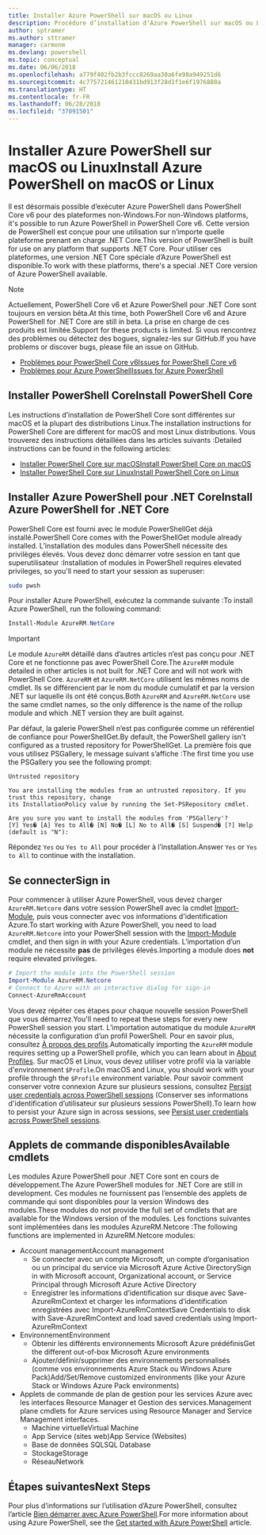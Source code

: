 ```yaml
---
title: Installer Azure PowerShell sur macOS ou Linux
description: Procédure d’installation d’Azure PowerShell sur macOS ou Linux.
author: sptramer
ms.author: sttramer
manager: carmonm
ms.devlang: powershell
ms.topic: conceptual
ms.date: 06/06/2018
ms.openlocfilehash: a779f402fb2b3fccc8269aa30a6fe98a949251d6
ms.sourcegitcommit: 4c775721461210431bd913f28d1f1e6f1976880a
ms.translationtype: HT
ms.contentlocale: fr-FR
ms.lasthandoff: 06/28/2018
ms.locfileid: "37091501"
---
```

# <a name="install-azure-powershell-on-macos-or-linux"></a><span data-ttu-id="3f981-103">Installer Azure PowerShell sur macOS ou Linux</span><span class="sxs-lookup"><span data-stu-id="3f981-103">Install Azure PowerShell on macOS or Linux</span></span>

<span data-ttu-id="3f981-104">Il est désormais possible d’exécuter Azure PowerShell dans PowerShell Core v6 pour des plateformes non-Windows.</span><span class="sxs-lookup"><span data-stu-id="3f981-104">For non-Windows platforms, it's possible to run Azure PowerShell in PowerShell Core v6.</span></span> <span data-ttu-id="3f981-105">Cette version de PowerShell est conçue pour une utilisation sur n’importe quelle plateforme prenant en charge .NET Core.</span><span class="sxs-lookup"><span data-stu-id="3f981-105">This version of PowerShell is built for use on any platform that supports .NET Core.</span></span> <span data-ttu-id="3f981-106">Pour utiliser ces plateformes, une version .NET Core spéciale d’Azure PowerShell est disponible.</span><span class="sxs-lookup"><span data-stu-id="3f981-106">To work with these platforms, there's a special .NET Core version of Azure PowerShell available.</span></span>

> [!NOTE]
> <span data-ttu-id="3f981-107">Actuellement, PowerShell Core v6 et Azure PowerShell pour .NET Core sont toujours en version bêta.</span><span class="sxs-lookup"><span data-stu-id="3f981-107">At this time, both PowerShell Core v6 and Azure PowerShell for .NET Core are still in beta.</span></span>
> <span data-ttu-id="3f981-108">La prise en charge de ces produits est limitée.</span><span class="sxs-lookup"><span data-stu-id="3f981-108">Support for these products is limited.</span></span> <span data-ttu-id="3f981-109">Si vous rencontrez des problèmes ou détectez des bogues, signalez-les sur GitHub.</span><span class="sxs-lookup"><span data-stu-id="3f981-109">If you have problems or discover bugs, please file an issue on GitHub.</span></span>
>
> * [<span data-ttu-id="3f981-110">Problèmes pour PowerShell Core v6</span><span class="sxs-lookup"><span data-stu-id="3f981-110">Issues for PowerShell Core v6</span></span>](https://github.com/PowerShell/PowerShell/issues)
> * [<span data-ttu-id="3f981-111">Problèmes pour Azure PowerShell</span><span class="sxs-lookup"><span data-stu-id="3f981-111">Issues for Azure PowerShell</span></span>](https://github.com/azure/azure-docs-powershell/issues)

## <a name="install-powershell-core"></a><span data-ttu-id="3f981-112">Installer PowerShell Core</span><span class="sxs-lookup"><span data-stu-id="3f981-112">Install PowerShell Core</span></span>

<span data-ttu-id="3f981-113">Les instructions d’installation de PowerShell Core sont différentes sur macOS et la plupart des distributions Linux.</span><span class="sxs-lookup"><span data-stu-id="3f981-113">The installation instructions for PowerShell Core are different for macOS and most Linux distributions.</span></span>
<span data-ttu-id="3f981-114">Vous trouverez des instructions détaillées dans les articles suivants :</span><span class="sxs-lookup"><span data-stu-id="3f981-114">Detailed instructions can be found in the following articles:</span></span>

- [<span data-ttu-id="3f981-115">Installer PowerShell Core sur macOS</span><span class="sxs-lookup"><span data-stu-id="3f981-115">Install PowerShell Core on macOS</span></span>](/powershell/scripting/setup/installing-powershell-core-on-macos)
- [<span data-ttu-id="3f981-116">Installer PowerShell Core sur Linux</span><span class="sxs-lookup"><span data-stu-id="3f981-116">Install PowerShell Core on Linux</span></span>](/powershell/scripting/setup/installing-powershell-core-on-linux)

## <a name="install-azure-powershell-for-net-core"></a><span data-ttu-id="3f981-117">Installer Azure PowerShell pour .NET Core</span><span class="sxs-lookup"><span data-stu-id="3f981-117">Install Azure PowerShell for .NET Core</span></span>

<span data-ttu-id="3f981-118">PowerShell Core est fourni avec le module PowerShellGet déjà installé.</span><span class="sxs-lookup"><span data-stu-id="3f981-118">PowerShell Core comes with the PowerShellGet module already installed.</span></span> <span data-ttu-id="3f981-119">L’installation des modules dans PowerShell nécessite des privilèges élevés. Vous devez donc démarrer votre session en tant que superutilisateur :</span><span class="sxs-lookup"><span data-stu-id="3f981-119">Installation of modules in PowerShell requires elevated privileges, so you'll need to start your session as superuser:</span></span>

```bash
sudo pwsh
```

<span data-ttu-id="3f981-120">Pour installer Azure PowerShell, exécutez la commande suivante :</span><span class="sxs-lookup"><span data-stu-id="3f981-120">To install Azure PowerShell, run the following command:</span></span>

```powershell
Install-Module AzureRM.NetCore
```

> [!IMPORTANT]
> <span data-ttu-id="3f981-121">Le module `AzureRM` détaillé dans d’autres articles n’est pas conçu pour .NET Core et ne fonctionne pas avec PowerShell Core.</span><span class="sxs-lookup"><span data-stu-id="3f981-121">The `AzureRM` module detailed in other articles is not built for .NET Core and will not work with PowerShell Core.</span></span> <span data-ttu-id="3f981-122">`AzureRM` et `AzureRM.NetCore` utilisent les mêmes noms de cmdlet. Ils se différencient par le nom du module cumulatif et par la version .NET sur laquelle ils ont été conçus.</span><span class="sxs-lookup"><span data-stu-id="3f981-122">Both `AzureRM` and `AzureRM.NetCore` use the same cmdlet names, so the only difference is the name of the rollup module and which .NET version they are built against.</span></span>

<span data-ttu-id="3f981-123">Par défaut, la galerie PowerShell n’est pas configurée comme un référentiel de confiance pour PowerShellGet.</span><span class="sxs-lookup"><span data-stu-id="3f981-123">By default, the PowerShell gallery isn't configured as a trusted repository for PowerShellGet.</span></span> <span data-ttu-id="3f981-124">La première fois que vous utilisez PSGallery, le message suivant s’affiche :</span><span class="sxs-lookup"><span data-stu-id="3f981-124">The first time you use the PSGallery you see the following prompt:</span></span>

```output
Untrusted repository

You are installing the modules from an untrusted repository. If you trust this repository, change
its InstallationPolicy value by running the Set-PSRepository cmdlet.

Are you sure you want to install the modules from 'PSGallery'?
[Y] Yes� [A] Yes to All� [N] No� [L] No to All� [S] Suspend� [?] Help (default is "N"):
```

<span data-ttu-id="3f981-125">Répondez `Yes` ou `Yes to All` pour procéder à l’installation.</span><span class="sxs-lookup"><span data-stu-id="3f981-125">Answer `Yes` or `Yes to All` to continue with the installation.</span></span>

## <a name="sign-in"></a><span data-ttu-id="3f981-126">Se connecter</span><span class="sxs-lookup"><span data-stu-id="3f981-126">Sign in</span></span>

<span data-ttu-id="3f981-127">Pour commencer à utiliser Azure PowerShell, vous devez charger `AzureRM.Netcore` dans votre session PowerShell avec la cmdlet [Import-Module](/powershell/module/Microsoft.PowerShell.Core/Import-Module), puis vous connecter avec vos informations d'identification Azure.</span><span class="sxs-lookup"><span data-stu-id="3f981-127">To start working with Azure PowerShell, you need to load `AzureRM.Netcore` into your PowerShell session with the [Import-Module](/powershell/module/Microsoft.PowerShell.Core/Import-Module) cmdlet, and then sign in with your Azure credentials.</span></span> <span data-ttu-id="3f981-128">L’importation d’un module ne nécessite __pas__ de privilèges élevés.</span><span class="sxs-lookup"><span data-stu-id="3f981-128">Importing a module does __not__ require elevated privileges.</span></span>

```powershell
# Import the module into the PowerShell session
Import-Module AzureRM.Netcore
# Connect to Azure with an interactive dialog for sign-in
Connect-AzureRmAccount
```

<span data-ttu-id="3f981-129">Vous devez répéter ces étapes pour chaque nouvelle session PowerShell que vous démarrez.</span><span class="sxs-lookup"><span data-stu-id="3f981-129">You'll need to repeat these steps for every new PowerShell session you start.</span></span> <span data-ttu-id="3f981-130">L’importation automatique du module `AzureRM` nécessite la configuration d’un profil PowerShell. Pour en savoir plus, consultez [À propos des profils](/powershell/module/microsoft.powershell.core/about/about_profiles).</span><span class="sxs-lookup"><span data-stu-id="3f981-130">Automatically importing the `AzureRM` module requires setting up a PowerShell profile, which you can learn about in [About Profiles](/powershell/module/microsoft.powershell.core/about/about_profiles).</span></span>
<span data-ttu-id="3f981-131">Sur macOS et Linux, vous devez utiliser votre profil via la variable d'environnement `$Profile`.</span><span class="sxs-lookup"><span data-stu-id="3f981-131">On macOS and Linux, you should work with your profile through the `$Profile` environment variable.</span></span> <span data-ttu-id="3f981-132">Pour savoir comment conserver votre connexion Azure sur plusieurs sessions, consultez [Persist user credentials across PowerShell sessions](context-persistence.md) (Conserver ses informations d'identification d’utilisateur sur plusieurs sessions PowerShell).</span><span class="sxs-lookup"><span data-stu-id="3f981-132">To learn how to persist your Azure sign in across sessions, see [Persist user credentials across PowerShell sessions](context-persistence.md).</span></span>

## <a name="available-cmdlets"></a><span data-ttu-id="3f981-133">Applets de commande disponibles</span><span class="sxs-lookup"><span data-stu-id="3f981-133">Available cmdlets</span></span>

<span data-ttu-id="3f981-134">Les modules Azure PowerShell pour .NET Core sont en cours de développement.</span><span class="sxs-lookup"><span data-stu-id="3f981-134">The Azure PowerShell modules for .NET Core are still in development.</span></span> <span data-ttu-id="3f981-135">Ces modules ne fournissent pas l’ensemble des applets de commande qui sont disponibles pour la version Windows des modules.</span><span class="sxs-lookup"><span data-stu-id="3f981-135">These modules do not provide the full set of cmdlets that are available for the Windows version of the modules.</span></span> <span data-ttu-id="3f981-136">Les fonctions suivantes sont implémentées dans les modules AzureRM.Netcore :</span><span class="sxs-lookup"><span data-stu-id="3f981-136">The following functions are implemented in AzureRM.Netcore modules:</span></span>

* <span data-ttu-id="3f981-137">Account management</span><span class="sxs-lookup"><span data-stu-id="3f981-137">Account management</span></span>
  - <span data-ttu-id="3f981-138">Se connecter avec un compte Microsoft, un compte d’organisation ou un principal du service via Microsoft Azure Active Directory</span><span class="sxs-lookup"><span data-stu-id="3f981-138">Sign in with Microsoft account, Organizational account, or Service Principal through Microsoft Azure Active Directory</span></span>
  - <span data-ttu-id="3f981-139">Enregistrer les informations d’identification sur disque avec Save-AzureRmContext et charger les informations d’identification enregistrées avec Import-AzureRmContext</span><span class="sxs-lookup"><span data-stu-id="3f981-139">Save Credentials to disk with Save-AzureRmContext and load saved credentials using Import-AzureRmContext</span></span>
* <span data-ttu-id="3f981-140">Environnement</span><span class="sxs-lookup"><span data-stu-id="3f981-140">Environment</span></span>
  - <span data-ttu-id="3f981-141">Obtenir les différents environnements Microsoft Azure prédéfinis</span><span class="sxs-lookup"><span data-stu-id="3f981-141">Get the different out-of-box Microsoft Azure environments</span></span>
  - <span data-ttu-id="3f981-142">Ajouter/définir/supprimer des environnements personnalisés (comme vos environnements Azure Stack ou Windows Azure Pack)</span><span class="sxs-lookup"><span data-stu-id="3f981-142">Add/Set/Remove customized environments (like your Azure Stack or Windows Azure Pack environments)</span></span>
* <span data-ttu-id="3f981-143">Applets de commande de plan de gestion pour les services Azure avec les interfaces Resource Manager et Gestion des services.</span><span class="sxs-lookup"><span data-stu-id="3f981-143">Management plane cmdlets for Azure services using Resource Manager and Service Management interfaces.</span></span>
  - <span data-ttu-id="3f981-144">Machine virtuelle</span><span class="sxs-lookup"><span data-stu-id="3f981-144">Virtual Machine</span></span>
  - <span data-ttu-id="3f981-145">App Service (sites web)</span><span class="sxs-lookup"><span data-stu-id="3f981-145">App Service (Websites)</span></span>
  - <span data-ttu-id="3f981-146">Base de données SQL</span><span class="sxs-lookup"><span data-stu-id="3f981-146">SQL Database</span></span>
  - <span data-ttu-id="3f981-147">Stockage</span><span class="sxs-lookup"><span data-stu-id="3f981-147">Storage</span></span>
  - <span data-ttu-id="3f981-148">Réseau</span><span class="sxs-lookup"><span data-stu-id="3f981-148">Network</span></span>

## <a name="next-steps"></a><span data-ttu-id="3f981-149">Étapes suivantes</span><span class="sxs-lookup"><span data-stu-id="3f981-149">Next Steps</span></span>

<span data-ttu-id="3f981-150">Pour plus d’informations sur l’utilisation d’Azure PowerShell, consultez l’article [Bien démarrer avec Azure PowerShell](get-started-azureps.md).</span><span class="sxs-lookup"><span data-stu-id="3f981-150">For more information about using Azure PowerShell, see the [Get started with Azure PowerShell](get-started-azureps.md) article.</span></span>
